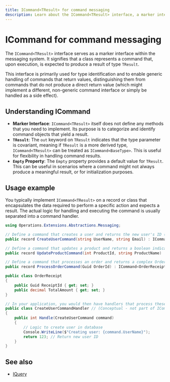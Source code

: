 ```yaml
---
title: ICommand<TResult> for command messaging
description: Learn about the ICommand<TResult> interface, a marker interface for defining commands that produce a result of a specific type.
---
```


# ICommand<TResult> for command messaging

The `ICommand<TResult>` interface serves as a marker interface within the messaging system. It signifies that a class represents a command that, upon execution, is expected to produce a result of type `TResult`.

This interface is primarily used for type identification and to enable generic handling of commands that return values, distinguishing them from commands that do not produce a direct return value (which might implement a different, non-generic command interface or simply be handled as a side effect).

## Understanding ICommand<TResult>

*   **Marker Interface**: `ICommand<TResult>` itself does not define any methods that you need to implement. Its purpose is to categorize and identify command objects that yield a result.
*   **`TResult`**: The `out` keyword on `TResult` indicates that the type parameter is covariant, meaning if `TResult` is a more derived type, `ICommand<TResult>` can be treated as `ICommand<BaseType>`. This is useful for flexibility in handling command results.
*   **`Empty` Property**: The `Empty` property provides a default value for `TResult`. This can be useful in scenarios where a command might not always produce a meaningful result, or for initialization purposes.

## Usage example

You typically implement `ICommand<TResult>` on a record or class that encapsulates the data required to perform a specific action and expects a result. The actual logic for handling and executing the command is usually separated into a command handler.

```csharp
using Operations.Extensions.Abstractions.Messaging;

// Define a command that creates a user and returns the new user's ID (int)
public record CreateUserCommand(string UserName, string Email) : ICommand<int>;

// Define a command that updates a product and returns a boolean indicating success
public record UpdateProductCommand(int ProductId, string ProductName) : ICommand<bool>;

// Define a command that processes an order and returns a complex OrderReceipt object
public record ProcessOrderCommand(Guid OrderId) : ICommand<OrderReceipt>;

public class OrderReceipt
{
    public Guid ReceiptId { get; set; }
    public decimal TotalAmount { get; set; }
}

// In your application, you would then have handlers that process these commands:
public class CreateUserCommandHandler // (Conceptual - not part of ICommand itself)
{
    public int Handle(CreateUserCommand command)
    {
        // Logic to create user in database
        Console.WriteLine($"Creating user: {command.UserName}");
        return 123; // Return new user ID
    }
}
```

## See also

*   [IQuery<TResult>](iquery.md)
